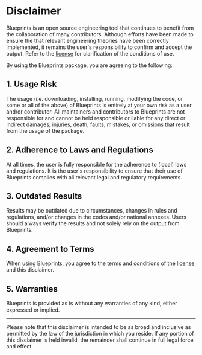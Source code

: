 # Disclaimer

Blueprints is an open source engineering tool that continues to benefit from the collaboration of many contributors. Although efforts have been made to ensure the that relevant engineering theories have been correctly implemented, it remains the user's responsibility to confirm and accept the output. Refer to the [license](LICENSE) for clarification of the conditions of use.

By using the Blueprints package, you are agreeing to the following:

## 1. Usage Risk

The usage (i.e. downloading, installing, running, modifying the code, or some or all of the above) of Blueprints is entirely at your own risk as a user and/or contributor. All maintainers and contributors to Blueprints are not responsible for and cannot be held responsible or liable for any direct or indirect damages, injuries, death, faults, mistakes, or omissions that result from the usage of the package.

## 2. Adherence to Laws and Regulations

At all times, the user is fully responsible for the adherence to (local) laws and regulations. It is the user's responsibility to ensure that their use of Blueprints complies with all relevant legal and regulatory requirements.

## 3. Outdated Results

Results may be outdated due to circumstances, changes in rules and regulations, and/or changes in the codes and/or national annexes. Users should always verify the results and not solely rely on the output from Blueprints.

## 4. Agreement to Terms

When using Blueprints, you agree to the terms and conditions of the [license](LICENSE) and this disclaimer.

## 5. Warranties

Blueprints is provided as is without any warranties of any kind, either expressed or implied.

---

Please note that this disclaimer is intended to be as broad and inclusive as permitted by the law of the jurisdiction in which you reside. If any portion of this disclaimer is held invalid, the remainder shall continue in full legal force and effect.